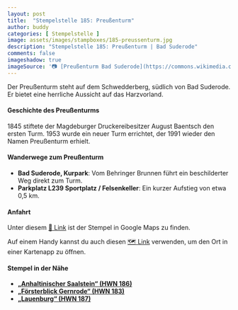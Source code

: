 ```yaml
---
layout: post
title:  "Stempelstelle 185: Preußenturm"
author: buddy
categories: [ Stempelstelle ]
image: assets/images/stampboxes/185-preussenturm.jpg
description: "Stempelstelle 185: Preußenturm | Bad Suderode"
comments: false
imageshadow: true
imageSource: '📷 [Preußenturm Bad Suderode](https://commons.wikimedia.org/wiki/File:Preu%C3%9Fenturm_Bad_Suderode.jpg) von <a href="//commons.wikimedia.org/wiki/User:Olaf2" title="User:Olaf2">Olaf Meister</a> unter Lizenz [CC BY-SA 4.0](https://creativecommons.org/licenses/by-sa/4.0)'
---
```


Der Preußenturm steht auf dem Schwedderberg, südlich von Bad Suderode. Er bietet eine herrliche Aussicht auf das Harzvorland. 

#### Geschichte des Preußenturms

1845 stiftete der Magdeburger Druckereibesitzer August Baentsch den ersten Turm. 1953 wurde ein neuer Turm errichtet, der 1991 wieder den Namen Preußenturm erhielt. 

#### Wanderwege zum Preußenturm

- **Bad Suderode, Kurpark**: Vom Behringer Brunnen führt ein beschilderter Weg direkt zum Turm. 
- **Parkplatz L239 Sportplatz / Felsenkeller**: Ein kurzer Aufstieg von etwa 0,5 km. 

#### Anfahrt

Unter diesem [📍 Link](https://www.google.com/maps/dir/?api=1&origin=&destination=51.72378%2C%2011.11917) ist der Stempel in Google Maps zu finden.

<div class="android-only">
  Auf einem Handy kannst du auch diesen 
  <a href="geo:51.72378,11.11917">🗺️ Link</a> 
  verwenden, um den Ort in einer Kartenapp zu öffnen.
  <p></p>
</div>

#### Stempel in der Nähe

- [**„Anhaltinischer Saalstein“ (HWN 186)**](/stempelstelle-186-anhaltinischer-salstein)
- [**„Försterblick Gernrode“ (HWN 183)**](/stempelstelle-183-foersterblick-gernrode)
- [**„Lauenburg“ (HWN 187)**](/stempelstelle-187-lauenburg)
